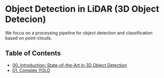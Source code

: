 # Object Detection in LiDAR (3D Object Detecion)

We focus on  a processing pipeline for object detection and classification based on point-clouds.

## Table of Contents

- [00. Introduction: State-of-the-Art in 3D Object Detection](00_3d_object_detection.md)
- [01. Complex YOLO](01_complex_yolo.md)

